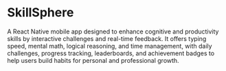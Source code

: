 # SkillSphere
A React Native mobile app designed to enhance cognitive and productivity skills by interactive challenges and real-time feedback. It offers typing speed, mental math, logical reasoning, and time management, with daily challenges, progress tracking, leaderboards, and achievement badges to help users build habits for personal and professional growth.
